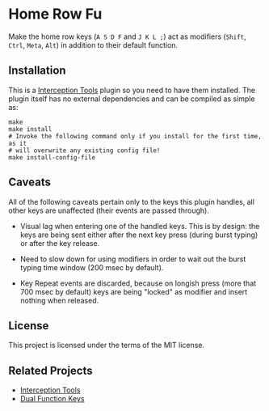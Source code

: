 Home Row Fu
===========

Make the home row keys (`A S D F` and `J K L ;`) act as modifiers (`Shift`,
`Ctrl`, `Meta`, `Alt`) in addition to their default function.

Installation
------------

This is a [Interception Tools](https://gitlab.com/interception/linux/tools)
plugin so you need to have them installed. The plugin itself has no external
dependencies and can be compiled as simple as:

``` shell
make
make install
# Invoke the following command only if you install for the first time, as it
# will overwrite any existing config file!
make install-config-file
```

Caveats
-------

All of the following caveats pertain only to the keys this plugin handles, all
other keys are unaffected (their events are passed through).

  * Visual lag when entering one of the handled keys. This is by design: the
    keys are being sent either after the next key press (during burst typing) or
    after the key release.

  * Need to slow down for using modifiers in order to wait out the burst typing
    time window (200 msec by default).

  * Key Repeat events are discarded, because on longish press (more that 700
    msec by default) keys are being "locked" as modifier and insert nothing when
    released.

License
-------

This project is licensed under the terms of the MIT license.

Related Projects
----------------

  * [Interception Tools](https://gitlab.com/interception/linux/tools)
  * [Dual Function Keys](https://gitlab.com/interception/linux/plugins/dual-function-keys/)
